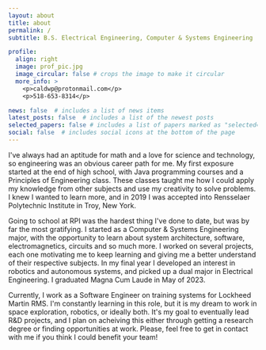 ```yaml
---
layout: about
title: about
permalink: /
subtitle: B.S. Electrical Engineering, Computer & Systems Engineering

profile:
  align: right
  image: prof_pic.jpg
  image_circular: false # crops the image to make it circular
  more_info: >
    <p>caldwp@protonmail.com</p>
    <p>518-653-8314</p>

news: false  # includes a list of news items
latest_posts: false  # includes a list of the newest posts
selected_papers: false # includes a list of papers marked as "selected={true}"
social: false  # includes social icons at the bottom of the page
---
```


I've always had an aptitude for math and a love for science and technology, so engineering was an obvious career path for me. My first exposure started at the end of high school, with Java programming courses and a Principles of Engineering class. These classes taught me how I could apply my knowledge from other subjects and use my creativity to solve problems. I knew I wanted to learn more, and in 2019 I was accepted into Rensselaer Polytechnic Institute in Troy, New York.

Going to school at RPI was the hardest thing I've done to date, but was by far the most gratifying. I started as a Computer & Systems Engineering major, with the opportunity to learn about system architecture, software, electromagnetics, circuits and so much more. I worked on several projects, each one motivating me to keep learning and giving me a better understand of their respective subjects. In my final year I developed an interest in robotics and autonomous systems, and picked up a dual major in Electrical Engineering. I graduated Magna Cum Laude in May of 2023.

Currently, I work as a Software Engineer on training systems for Lockheed Martin RMS. I'm constantly learning in this role, but it is my dream to work in space exploration, robotics, or ideally both. It's my goal to eventually lead R&D projects, and I plan on acheiving this either through getting a research degree or finding opportunities at work. Please, feel free to get in contact with me if you think I could benefit your team!
